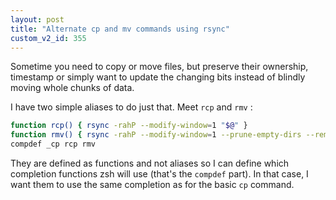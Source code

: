 ```yaml
---
layout: post
title: "Alternate cp and mv commands using rsync"
custom_v2_id: 355
---
```


Sometime you need to copy or move files, but preserve their ownership,
timestamp or simply want to update the changing bits instead of blindly moving
whole chunks of data.

I have two simple aliases to do just that. Meet `rcp` and `rmv` :

    
```sh
function rcp() { rsync -rahP --modify-window=1 "$@" }   
function rmv() { rsync -rahP --modify-window=1 --prune-empty-dirs --remove-sent-files "$@" }  
compdef _cp rcp rmv 
```

They are defined as functions and not aliases so I can define which completion
functions zsh will use (that's the `compdef` part). In that case, I want them
to use the same completion as for the basic `cp` command.

